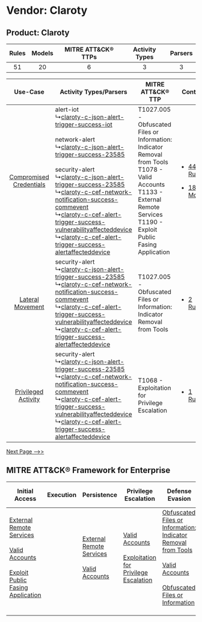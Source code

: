 Vendor: Claroty
===============
Product: Claroty
----------------
| Rules | Models | MITRE ATT&CK® TTPs | Activity Types | Parsers |
|:-----:|:------:|:------------------:|:--------------:|:-------:|
|  51   |   20   |         6          |       3        |    3    |

|    Use-Case    | Activity Types/Parsers    | MITRE ATT&CK® TTP    | Content    |
|:----:| ---- | ---- | ---- |
| [Compromised Credentials](../../../UseCases/uc_compromised_credentials.md) |  alert-iot<br> ↳[claroty-c-json-alert-trigger-success-iot](Ps/pC_clarotycjsonalerttriggersuccessiot.md)<br><br> network-alert<br> ↳[claroty-c-json-alert-trigger-success-23585](Ps/pC_clarotycjsonalerttriggersuccess23585.md)<br><br> security-alert<br> ↳[claroty-c-json-alert-trigger-success-23585](Ps/pC_clarotycjsonalerttriggersuccess23585.md)<br> ↳[claroty-c-cef-network-notification-success-commevent](Ps/pC_clarotyccefnetworknotificationsuccesscommevent.md)<br> ↳[claroty-c-cef-alert-trigger-success-vulnerabilityaffecteddevice](Ps/pC_clarotyccefalerttriggersuccessvulnerabilityaffecteddevice.md)<br> ↳[claroty-c-cef-alert-trigger-success-alertaffecteddevice](Ps/pC_clarotyccefalerttriggersuccessalertaffecteddevice.md)<br> | T1027.005 - Obfuscated Files or Information: Indicator Removal from Tools<br>T1078 - Valid Accounts<br>T1133 - External Remote Services<br>T1190 - Exploit Public Fasing Application<br> | [<ul><li>44 Rules</li></ul><ul><li>18 Models</li></ul>](RM/r_m_claroty_claroty_Compromised_Credentials.md) |
|        [Lateral Movement](../../../UseCases/uc_lateral_movement.md)        |  security-alert<br> ↳[claroty-c-json-alert-trigger-success-23585](Ps/pC_clarotycjsonalerttriggersuccess23585.md)<br> ↳[claroty-c-cef-network-notification-success-commevent](Ps/pC_clarotyccefnetworknotificationsuccesscommevent.md)<br> ↳[claroty-c-cef-alert-trigger-success-vulnerabilityaffecteddevice](Ps/pC_clarotyccefalerttriggersuccessvulnerabilityaffecteddevice.md)<br> ↳[claroty-c-cef-alert-trigger-success-alertaffecteddevice](Ps/pC_clarotyccefalerttriggersuccessalertaffecteddevice.md)<br>    | T1027.005 - Obfuscated Files or Information: Indicator Removal from Tools<br>    | [<ul><li>2 Rules</li></ul>](RM/r_m_claroty_claroty_Lateral_Movement.md)    |
|     [Privileged Activity](../../../UseCases/uc_privileged_activity.md)     |  security-alert<br> ↳[claroty-c-json-alert-trigger-success-23585](Ps/pC_clarotycjsonalerttriggersuccess23585.md)<br> ↳[claroty-c-cef-network-notification-success-commevent](Ps/pC_clarotyccefnetworknotificationsuccesscommevent.md)<br> ↳[claroty-c-cef-alert-trigger-success-vulnerabilityaffecteddevice](Ps/pC_clarotyccefalerttriggersuccessvulnerabilityaffecteddevice.md)<br> ↳[claroty-c-cef-alert-trigger-success-alertaffecteddevice](Ps/pC_clarotyccefalerttriggersuccessalertaffecteddevice.md)<br>    | T1068 - Exploitation for Privilege Escalation<br>    | [<ul><li>1 Rules</li></ul>](RM/r_m_claroty_claroty_Privileged_Activity.md)    |
[Next Page -->>](2_ds_claroty_claroty.md)

MITRE ATT&CK® Framework for Enterprise
--------------------------------------
| Initial Access                                                                                                                                                                                                                         | Execution | Persistence                                                                                                                                      | Privilege Escalation                                                                                                                                          | Defense Evasion                                                                                                                                                                                                                                                               | Credential Access | Discovery | Lateral Movement | Collection | Command and Control | Exfiltration | Impact |
| -------------------------------------------------------------------------------------------------------------------------------------------------------------------------------------------------------------------------------------- | --------- | ------------------------------------------------------------------------------------------------------------------------------------------------ | ------------------------------------------------------------------------------------------------------------------------------------------------------------- | ----------------------------------------------------------------------------------------------------------------------------------------------------------------------------------------------------------------------------------------------------------------------------- | ----------------- | --------- | ---------------- | ---------- | ------------------- | ------------ | ------ |
| [External Remote Services](https://attack.mitre.org/techniques/T1133)<br><br>[Valid Accounts](https://attack.mitre.org/techniques/T1078)<br><br>[Exploit Public Fasing Application](https://attack.mitre.org/techniques/T1190)<br><br> |           | [External Remote Services](https://attack.mitre.org/techniques/T1133)<br><br>[Valid Accounts](https://attack.mitre.org/techniques/T1078)<br><br> | [Valid Accounts](https://attack.mitre.org/techniques/T1078)<br><br>[Exploitation for Privilege Escalation](https://attack.mitre.org/techniques/T1068)<br><br> | [Obfuscated Files or Information: Indicator Removal from Tools](https://attack.mitre.org/techniques/T1027/005)<br><br>[Valid Accounts](https://attack.mitre.org/techniques/T1078)<br><br>[Obfuscated Files or Information](https://attack.mitre.org/techniques/T1027)<br><br> |                   |           |                  |            |                     |              |        |